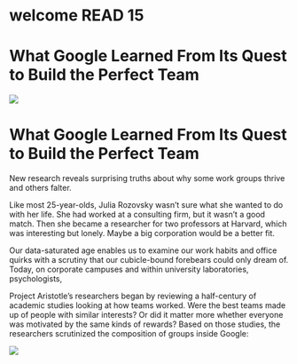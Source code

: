 # welcome READ 15


# What Google Learned From Its Quest to Build the Perfect Team

![](https://static01.nyt.com/images/2016/02/28/magazine/28mag-teams1/28mag-teams1-articleLarge.jpg?quality=30&auto=webp)

# What Google Learned From Its Quest to Build the Perfect Team

New research reveals surprising truths about why some work groups thrive and others falter.

Like most 25-year-olds, Julia Rozovsky wasn’t sure what she wanted to do with her life. She had worked at a consulting firm, but it wasn’t a good match. Then she became a researcher for two professors at Harvard, which was interesting but lonely. Maybe a big corporation would be a better fit.

Our data-saturated age enables us to examine our work habits and office quirks with a scrutiny that our cubicle-bound forebears could only dream of. Today, on corporate campuses and within university laboratories, psychologists,



Project Aristotle’s researchers began by reviewing a half-century of academic studies looking at how teams worked. Were the best teams made up of people with similar interests? Or did it matter more whether everyone was motivated by the same kinds of rewards? Based on those studies, the researchers scrutinized the composition of groups inside Google:

![](https://static01.nyt.com/images/2016/02/28/magazine/28mag-teams2/28mag-teams2-superJumbo.jpg?quality=90&auto=webp)

